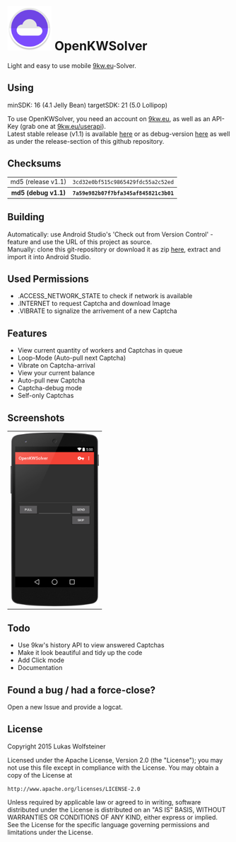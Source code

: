 <img width="100px" height="100px" src="Icon.png" />  OpenKWSolver
=================================================================

Light and easy to use mobile [9kw.eu](http://www.9kw.eu/)-Solver.

Using
-----

minSDK: 16 (4.1 Jelly Bean)
targetSDK: 21 (5.0 Lollipop)

To use OpenKWSolver, you need an account on [9kw.eu](http://www.9kw.eu/), as well as an API-Key (grab one at [9kw.eu/userapi](http://www.9kw.eu/userapi.html)). <br>
Latest stable release (v1.1) is available [here](https://github.com/dotWee/OpenKWSolver/blob/master/app-release.apk?raw=true) or as debug-version [here](https://github.com/dotWee/OpenKWSolver/blob/master/app-debug.apk?raw=true) as well as under the release-section of this github repository.

Checksums
---------

<table>
  <tr>
    <td>md5 (release v1.1)</td>
    <td><code>3cd32e0bf515c9865429fdc55a2c52ed</code></td>
  </tr>
  
  <tr>
    <th>md5 (debug v1.1)</th>
    <th><code>7a59e982b07f7bfa345af845821c3b01</code></th>
  </tr>
</table>

Building
--------

Automatically: use Android Studio's 'Check out from Version Control' - feature and use the URL of this project as source. <br>
Manually: clone this git-repository or download it as zip [here](https://github.com/dotwee/OpenKWSolver/archive/master.zip), extract and import it into Android Studio.

Used Permissions
----------------

+ .ACCESS_NETWORK_STATE to check if network is available
+ .INTERNET to request Captcha and download Image
+ .VIBRATE to signalize the arrivement of a new Captcha

Features
--------

+ View current quantity of workers and Captchas in queue
+ Loop-Mode (Auto-pull next Captcha)
+ Vibrate on Captcha-arrival
+ View your current balance
+ Auto-pull new Captcha
+ Captcha-debug mode
+ Self-only Captchas

Screenshots
-----------

<table style="border: 0px;">
<tr>
<td><img width="200px" src="Screenshot.png" /></td>
</tr>
</table>

Todo
----

+ Use 9kw's history API to view answered Captchas
+ Make it look beautiful and tidy up the code
+ Add Click mode
+ Documentation

Found a bug / had a force-close?
--------------------------------

Open a new Issue and provide a logcat.

License
-------

Copyright 2015 Lukas Wolfsteiner

Licensed under the Apache License, Version 2.0 (the "License");
you may not use this file except in compliance with the License.
You may obtain a copy of the License at

    http://www.apache.org/licenses/LICENSE-2.0

Unless required by applicable law or agreed to in writing, software
distributed under the License is distributed on an "AS IS" BASIS,
WITHOUT WARRANTIES OR CONDITIONS OF ANY KIND, either express or implied.
See the License for the specific language governing permissions and
limitations under the License.